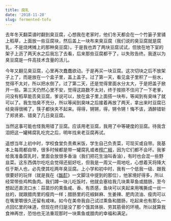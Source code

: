 ```yaml
---
title: 腐乳
date: '2018-11-28'
slug: fermented-tofu
---
```


去年冬天翻菜谱时翻到臭豆腐，心想我在老家时，他们冬天都会在一个竹篓子里铺上稻草，上面放一些豆腐块，然后盖上一块布来臭豆腐（我们说的臭豆腐就是腐乳，不是烧烤摊上的那种臭豆腐）。于是我也弄了两块豆腐试试，但放在地下室的架子上沥了两天水之后我忘了去看，后来那些豆腐都干了，以失败告终。我遂以为臭豆腐是一件高技术含量的活儿。

今年又翻见臭豆腐，心里再次蠢蠢欲动。于是再买一块豆腐。这次切块之后不放架子上了，而是放在一个盒子里，盖上盖子。过了第一天，看见盒子里积了一些水，觉得不太对，所以把水倒了。过了第二天，还是觉得里面水分太大，于是把盖子掀开一些。第三天仍然心里不安，觉得这路数不太对，终于按捺不住问了一下老爹，问没有稻草能否臭豆腐，爹说可以，放在盒子里上面搭一块布，等闻到有臭味了就可以了。我生怕臭不充分，所以等闻到臭味之后接着再放了两天，拿出来时豆腐已经臭得很稀了，筷子都快夹不起来。得得，锵锵，得，锵令锵！悔不该，酒醉错斩了郑贤弟、错臭了几日臭豆腐。

当然这事可能也怪我用错了豆腐。应该用老豆腐，我用了中等硬度的豆腐。待我含泪把这一罐稀腐乳吃完之后，明年找来老豆腐再试。

遥想当年上初中时，学校食堂负责煮米饭，学生自己负责菜，可现买或自带。我基本上每周都自带，很多时候都是带一罐腐乳或者[榨广椒](/cn/2018/06/lazy-cook/)，因为它们都不会坏。我爹给我准备腐乳时，里面会放很多香油（我们把花生油叫香油），有时也会混一些野韭菜。这东西偶尔吃吃会觉得还挺好吃，但我是一周又一周地吃，心想着天将降大任于斯人也，必先使其吃两年臭豆腐。上小学和初中时，我有一个低我一级、跟我很要好的玩伴（就是我在《[酩酊](/cn/2017/02/mingding/)》一文脚注中提到的那位），他家境好得多，所以经常带些鸡鸭鱼肉。我们蹲一块儿吃饭时，他就会塞给我几块熏草鱼或腊肠，至今想起还直流口水：蒜苗炒的熏鱼咸、香、有质感，鱼块可以夹起来用嘴撕成一丝一丝的，就跟腊肉里的瘦肉一样；腊肠里的花椒鲜麻、生姜辣、肥肉流油、瘦肉可以在嘴里嚼很久还留有咸味。如今在美帝我自己试过熏鱼和腊肠，吃起来也有那么一点回忆里的味道，但现在终归是没了那个饿其体肤、劳其筋骨的环境。所以就算我食神再世，恐怕也无法重现那时一块熏鱼或腊肉的幸福和满足。
